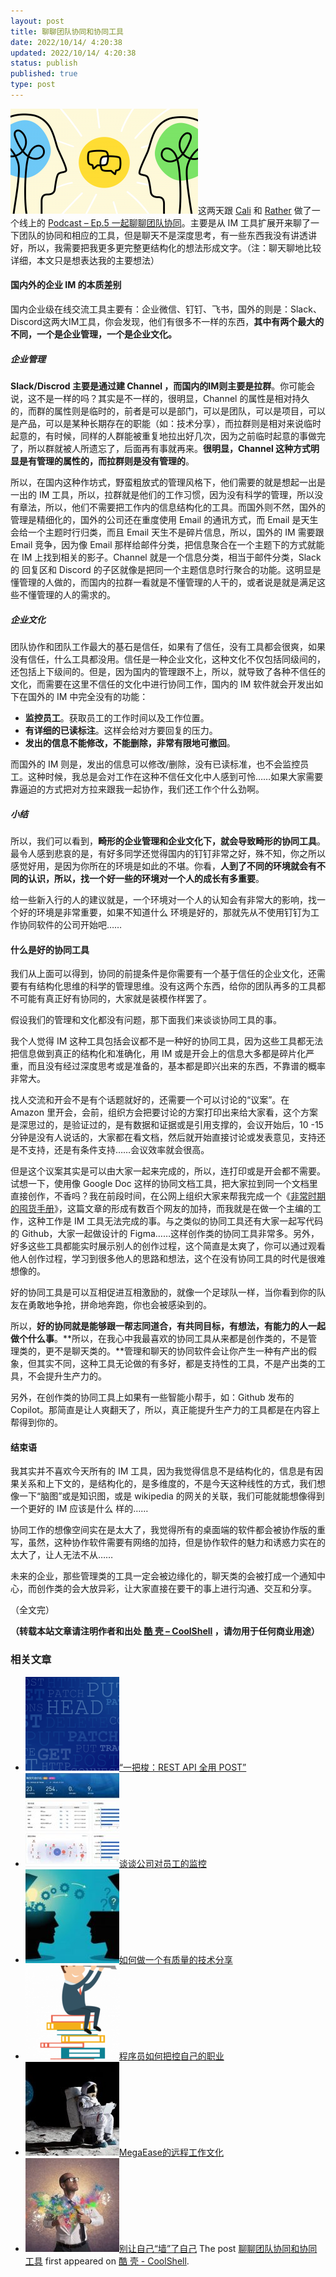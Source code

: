 ```yaml
---
layout: post
title: 聊聊团队协同和协同工具
date: 2022/10/14/ 4:20:38
updated: 2022/10/14/ 4:20:38
status: publish
published: true
type: post
---
```


![](../wp-content/uploads/2022/10/communication-300x168.png)这两天跟 [Cali](https://twitter.com/CaliCastleMusic) 和 [Rather](https://twitter.com/RatherJie) 做了一个线上的 [Podcast – Ep.5 一起聊聊团队协同](https://kjsyp.fm/podcasts/43961/episodes/ep5-ft-megaease)。主要是从 IM 工具扩展开来聊了一下团队的协同和相应的工具，但是聊天不是深度思考，有一些东西我没有讲透讲好，所以，我需要把我更多更完整更结构化的想法形成文字。（注：聊天聊地比较详细，本文只是想表达我的主要想法）


#### 国内外的企业 IM 的本质差别


国内企业级在线交流工具主要有：企业微信、钉钉、飞书，国外的则是：Slack、Discord这两大IM工具，你会发现，他们有很多不一样的东西，**其中有两个最大的不同，一个是企业管理，一个是企业文化。**


##### 企业管理


**Slack/Discrod 主要是通过建 Channel ，而国内的IM则主要是拉群**。你可能会说，这不是一样的吗？其实是不一样的，很明显，Channel 的属性是相对持久的，而群的属性则是临时的，前者是可以是部门，可以是团队，可以是项目，可以是产品，可以是某种长期存在的职能（如：技术分享），而拉群则是相对来说临时起意的，有时候，同样的人群能被重复地拉出好几次，因为之前临时起意的事做完了，所以群就被人所遗忘了，后面再有事就再来。**很明显，Channel 这种方式明显是有管理的属性的，而拉群则是没有管理的**。



所以，在国内这种作坊式，野蛮粗放式的管理风格下，他们需要的就是想起一出是一出的 IM 工具，所以，拉群就是他们的工作习惯，因为没有科学的管理，所以没有章法，所以，他们不需要把工作内的信息结构化的工具。而国外则不然，国外的管理是精细化的，国外的公司还在重度使用 Email 的通讯方式，而 Email 是天生会给一个主题时行归类，而且 Email 天生不是碎片信息，所以，国外的 IM 需要跟 Email 竞争，因为像 Email 那样给邮件分类，把信息聚合在一个主题下的方式就能在 IM 上找到相关的影子。Channel 就是一个信息分类，相当于邮件分类，Slack 的 回复区和 Discord 的子区就像是把同一个主题信息时行聚合的功能。这明显是懂管理的人做的，而国内的拉群一看就是不懂管理的人干的，或者说是就是满足这些不懂管理的人的需求的。


##### 企业文化


团队协作和团队工作最大的基石是信任，如果有了信任，没有工具都会很爽，如果没有信任，什么工具都没用。信任是一种企业文化，这种文化不仅包括同级间的，还包括上下级间的。但是，因为国内的管理跟不上，所以，就导致了各种不信任的文化，而需要在这里不信任的文化中进行协同工作，国内的 IM 软件就会开发出如下在国外的 IM 中完全没有的功能：


* **监控员工**。获取员工的工作时间以及工作位置。
* **有详细的已读标注**。这样会给对方要回复的压力。
* **发出的信息不能修改，不能删除，非常有限地可撤回**。


而国外的 IM 则是，发出的信息可以修改/删除，没有已读标准，也不会监控员工。这种时候，我总是会对工作在这种不信任文化中人感到可怜……如果大家需要靠逼迫的方式把对方拉来跟我一起协作，我们还工作个什么劲啊。


##### 小结


所以，我们可以看到，**畸形的企业管理和企业文化下，就会导致畸形的协同工具**。最令人感到悲哀的是，有好多同学还觉得国内的钉钉非常之好，殊不知，你之所以感觉好用，是因为你所在的环境是如此的不堪。你看，**人到了不同的环境就会有不同的认识，所以，找一个好一些的环境对一个人的成长有多重要**。


给一些新入行的人的建议就是，一个环境对一个人的认知会有非常大的影响，找一个好的环境是非常重要，如果不知道什么 环境是好的，那就先从不使用钉钉为工作协同软件的公司开始吧……


#### 什么是好的协同工具


我们从上面可以得到，协同的前提条件是你需要有一个基于信任的企业文化，还需要有有结构化思维的科学的管理思维。没有这两个东西，给你的团队再多的工具都不可能有真正好有协同的，大家就是装模作样罢了。


假设我们的管理和文化都没有问题，那下面我们来谈谈协同工具的事。


我个人觉得 IM 这种工具包括会议都不是一种好的协同工具，因为这些工具都无法把信息做到真正的结构化和准确化，用 IM 或是开会上的信息大多都是碎片化严重，而且没有经过深度思考或是准备的，基本都是即兴出来的东西，不靠谱的概率非常大。


找人交流和开会不是有个话题就好的，还需要一个可以讨论的“议案”。在 Amazon 里开会，会前，组织方会把要讨论的方案打印出来给大家看，这个方案是深思过的，是验证过的，是有数据和证据或是引用支撑的，会议开始后，10 -15分钟是没有人说话的，大家都在看文档，然后就开始直接讨论或发表意见，支持还是不支持，还是有条件支持……会议效率就会很高。


但是这个议案其实是可以由大家一起来完成的，所以，连打印或是开会都不需要。试想一下，使用像 Google Doc 这样的协同文档工具，把大家拉到同一个文档里直接创作，不香吗？我在前段时间，在公网上组织大家来帮我完成一个《[非常时期的囤货手册](https://docs.google.com/document/d/1-c93ax4Uog_CHTOLBKpKLNCUtZYwacGbXm8OP3Fh810)》，这篇文章的形成有数百个网友的加持，而我就是在做一个主编的工作，这种工作是 IM 工具无法完成的事。与之类似的协同工具还有大家一起写代码的 Github，大家一起做设计的 Figma……这样创作类的协同工具非常多。另外，好多这些工具都能实时展示别人的创作过程，这个简直是太爽了，你可以通过观看他人创作过程，学习到很多他人的思路和想法，这个在没有协同工具的时代是很难想像的。


好的协同工具是可以互相促进互相激励的，就像一个足球队一样，当你看到你的队友在勇敢地争抢，拼命地奔跑，你也会被感染到的。


所以，**好的协同就是能够跟一帮志同道合，有共同目标，有想法，有能力的人一起做个什么事**。**所以，在我心中我最喜欢的协同工具从来都是创作类的，不是管理类的，更不是聊天类的。**管理和聊天的协同软件会让你产生一种有产出的假象，但其实不同，这种工具无论做的有多好，都是支持性的工具，不是产出类的工具，不会提升生产力的。


另外，在创作类的协同工具上如果有一些智能小帮手，如：Github 发布的 Copilot。那简直是让人爽翻天了，所以，真正能提升生产力的工具都是在内容上帮得到你的。


#### 结束语


我其实并不喜欢今天所有的 IM 工具，因为我觉得信息不是结构化的，信息是有因果关系和上下文的，是结构化的，是多维度的，不是今天这种线性的方式，我们想像一下“脑图”或是知识图，或是 wikipedia 的网关的关联，我们可能就能想像得到一个更好的 IM 应该是什么 样的……


协同工作的想像空间实在是太大了，我觉得所有的桌面端的软件都会被协作版的重写，虽然，这种协作软件需要有网络的加持，但是协作软件的魅力和诱惑力实在的太大了，让人无法不从……


未来的企业，那些管理类的工具一定会被边缘化的，聊天类的会被打成一个通知中心，而创作类的会大放异彩，让大家直接在要干的事上进行沟通、交互和分享。


（全文完）



**（转载本站文章请注明作者和出处 [酷 壳 – CoolShell](https://coolshell.cn/) ，请勿用于任何商业用途）**



### 相关文章

* [![“一把梭：REST API 全用 POST”](../wp-content/uploads/2022/02/http_method-150x150.png)](https://coolshell.cn/articles/22173.html)[“一把梭：REST API 全用 POST”](https://coolshell.cn/articles/22173.html)
* [![谈谈公司对员工的监控](../wp-content/uploads/2022/02/monitoring-150x150.jpeg)](https://coolshell.cn/articles/22157.html)[谈谈公司对员工的监控](https://coolshell.cn/articles/22157.html)
* [![如何做一个有质量的技术分享](../wp-content/uploads/2021/07/knowledge_sharing-300x169-1-150x150.jpeg)](https://coolshell.cn/articles/21589.html)[如何做一个有质量的技术分享](https://coolshell.cn/articles/21589.html)
* [![程序员如何把控自己的职业](../wp-content/uploads/2020/08/programmer.01-e1596792460687-150x150.png)](https://coolshell.cn/articles/20977.html)[程序员如何把控自己的职业](https://coolshell.cn/articles/20977.html)
* [![MegaEase的远程工作文化](../wp-content/uploads/2020/01/remote-150x150.jpg)](https://coolshell.cn/articles/20765.html)[MegaEase的远程工作文化](https://coolshell.cn/articles/20765.html)
* [![别让自己“墙”了自己](../wp-content/uploads/2019/12/open-your-creative-mind-150x150.jpg)](https://coolshell.cn/articles/20276.html)[别让自己“墙”了自己](https://coolshell.cn/articles/20276.html)
The post [聊聊团队协同和协同工具](https://coolshell.cn/articles/22298.html) first appeared on [酷 壳 - CoolShell](https://coolshell.cn).